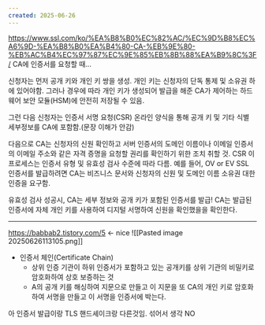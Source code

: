 ```yaml
---
created: 2025-06-26
---
```

https://www.ssl.com/ko/%EA%B8%B0%EC%82%AC/%EC%9D%B8%EC%A6%9D-%EA%B8%B0%EA%B4%80-CA-%EB%9E%80-%EB%AC%B4%EC%97%87%EC%9E%85%EB%8B%88%EA%B9%8C%3F/
CA에 인증서를 요청할 때...

신청자는 먼저 공개 키와 개인 키 쌍을 생성. 개인 키는 신청자의 단독 통제 및 소유권 하에 있어야함. 그러나 경우에 따라 개인 키가 생성되어 발급을 해준 CA가 제어하는 하드웨어 보안 모듈(HSM)에 안전히 저장될 수 있음.

그런 다음 신청자는 인증서 서명 요청(CSR) 온라인 양식을 통해 공개 키 및 기타 식별 세부정보를 CA에 포함함.(문장 이해가 안감)

다음으로 CA는 신청자의 신원 확인하고 서버 인증서의 도메인 이름이나 이메일 인증서의 이메일 주소와 같은 자격 증명을 요청할 권리를 확인하기 위한 조치 취할 것. CSR 이 프로세스는 인증서 유형 및 유효성 검사 수준에 따라 다름. 예를 들어, OV or EV SSL 인증서를 발급하려면 CA는 비즈니스 문서와 신청자의 신원 및 도메인 이름 소유권 대한 인증을 요구함.

유효성 검사 성공시, CA는 세부 정보와 공개 키가 포함된 인증서를 발급! CA는 발급된 인증서에 자체 개인 키를 사용하여 디지털 서명하여 신원을 확인했을을 확인한다.

---
https://babbab2.tistory.com/5  <- nice
![[Pasted image 20250626113105.png]]

- 인증서 체인(Certificate Chain)
	- 상위 인증 기관이 하위 인증서가 포함하고 있는 공개키를 상위 기관의 비밀키로 암호화하여 상호 보증하는 것
	- A의 공개  키를 해싱하여 지문으로 만들고 이 지문을 또 CA의 개인 키로 암호화 하여 서명을 만들고 이 서명을 인증서에 박는다.

아 인증서 발급이랑 TLS 핸드셰이크랑 다른것임. 섞어서 생각 NO